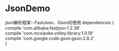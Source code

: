 # JsonDemo
json解析框架--FastJson、Gson的使用
dependencies {   
    compile 'com.alibaba:fastjson:1.2.38'  
    compile 'com.mcxiaoke.volley:library:1.0.19'  
    compile 'com.google.code.gson:gson:2.8.2'  
} 
